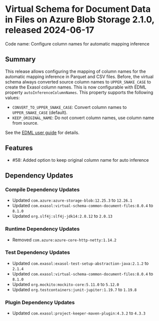 # Virtual Schema for Document Data in Files on Azure Blob Storage 2.1.0, released 2024-06-17

Code name: Configure column names for automatic mapping inference

## Summary

This release allows configuring the mapping of column names for the automatic mapping inference in Parquet and CSV files. Before, the virtual schema always converted source column names to `UPPER_SNAKE_CASE` to create the Exasol column names. This is now configurable with EDML property `autoInferenceColumnNames`. This property supports the following values:
* `CONVERT_TO_UPPER_SNAKE_CASE`: Convert column names to `UPPER_SNAKE_CASE` (default).
* `KEEP_ORIGINAL_NAME`: Do not convert column names, use column name from source.

See the [EDML user guide](https://github.com/exasol/virtual-schema-common-document/blob/main/doc/user_guide/edml_user_guide.md#column-name-conversion) for details.

## Features

* #58: Added option to keep original column name for auto inference

## Dependency Updates

### Compile Dependency Updates

* Updated `com.azure:azure-storage-blob:12.25.3` to `12.26.1`
* Updated `com.exasol:virtual-schema-common-document-files:8.0.4` to `8.1.0`
* Updated `org.slf4j:slf4j-jdk14:2.0.12` to `2.0.13`

### Runtime Dependency Updates

* Removed `com.azure:azure-core-http-netty:1.14.2`

### Test Dependency Updates

* Updated `com.exasol:exasol-test-setup-abstraction-java:2.1.2` to `2.1.4`
* Updated `com.exasol:virtual-schema-common-document-files:8.0.4` to `8.1.0`
* Updated `org.mockito:mockito-core:5.11.0` to `5.12.0`
* Updated `org.testcontainers:junit-jupiter:1.19.7` to `1.19.8`

### Plugin Dependency Updates

* Updated `com.exasol:project-keeper-maven-plugin:4.3.2` to `4.3.3`
